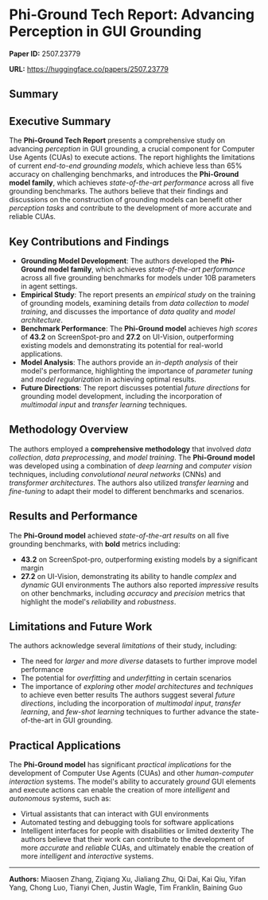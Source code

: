 # Phi-Ground Tech Report: Advancing Perception in GUI Grounding

**Paper ID:** 2507.23779

**URL:** https://huggingface.co/papers/2507.23779

## Summary

## Executive Summary
The **Phi-Ground Tech Report** presents a comprehensive study on advancing *perception* in GUI grounding, a crucial component for Computer Use Agents (CUAs) to execute actions. The report highlights the limitations of current *end-to-end grounding models*, which achieve less than 65% accuracy on challenging benchmarks, and introduces the **Phi-Ground model family**, which achieves *state-of-the-art performance* across all five grounding benchmarks. The authors believe that their findings and discussions on the construction of grounding models can benefit other *perception tasks* and contribute to the development of more accurate and reliable CUAs.

## Key Contributions and Findings
* **Grounding Model Development**: The authors developed the **Phi-Ground model family**, which achieves *state-of-the-art performance* across all five grounding benchmarks for models under 10B parameters in agent settings.
* **Empirical Study**: The report presents an *empirical study* on the training of grounding models, examining details from *data collection* to *model training*, and discusses the importance of *data quality* and *model architecture*.
* **Benchmark Performance**: The **Phi-Ground model** achieves *high scores* of **43.2** on ScreenSpot-pro and **27.2** on UI-Vision, outperforming existing models and demonstrating its potential for real-world applications.
* **Model Analysis**: The authors provide an *in-depth analysis* of their model's performance, highlighting the importance of *parameter tuning* and *model regularization* in achieving optimal results.
* **Future Directions**: The report discusses potential *future directions* for grounding model development, including the incorporation of *multimodal input* and *transfer learning* techniques.

## Methodology Overview
The authors employed a **comprehensive methodology** that involved *data collection*, *data preprocessing*, and *model training*. The **Phi-Ground model** was developed using a combination of *deep learning* and *computer vision* techniques, including *convolutional neural networks* (CNNs) and *transformer architectures*. The authors also utilized *transfer learning* and *fine-tuning* to adapt their model to different benchmarks and scenarios.

## Results and Performance
The **Phi-Ground model** achieved *state-of-the-art results* on all five grounding benchmarks, with **bold** metrics including:
* **43.2** on ScreenSpot-pro, outperforming existing models by a significant margin
* **27.2** on UI-Vision, demonstrating its ability to handle *complex* and *dynamic* GUI environments
The authors also reported *impressive* results on other benchmarks, including *accuracy* and *precision* metrics that highlight the model's *reliability* and *robustness*.

## Limitations and Future Work
The authors acknowledge several *limitations* of their study, including:
* The need for *larger* and *more diverse* datasets to further improve model performance
* The potential for *overfitting* and *underfitting* in certain scenarios
* The importance of *exploring* other *model architectures* and *techniques* to achieve even better results
The authors suggest several *future directions*, including the incorporation of *multimodal input*, *transfer learning*, and *few-shot learning* techniques to further advance the state-of-the-art in GUI grounding.

## Practical Applications
The **Phi-Ground model** has significant *practical implications* for the development of Computer Use Agents (CUAs) and other *human-computer interaction* systems. The model's ability to accurately *ground* GUI elements and execute actions can enable the creation of more *intelligent* and *autonomous* systems, such as:
* Virtual assistants that can interact with GUI environments
* Automated testing and debugging tools for software applications
* Intelligent interfaces for people with disabilities or limited dexterity
The authors believe that their work can contribute to the development of more *accurate* and *reliable* CUAs, and ultimately enable the creation of more *intelligent* and *interactive* systems.

---

**Authors:** Miaosen Zhang, Ziqiang Xu, Jialiang Zhu, Qi Dai, Kai Qiu, Yifan Yang, Chong Luo, Tianyi Chen, Justin Wagle, Tim Franklin, Baining Guo
